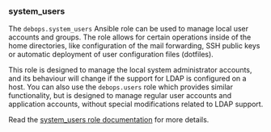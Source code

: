 ### system_users

The `debops.system_users` Ansible role can be used to manage local user
accounts and groups. The role allows for certain operations inside of
the home directories, like configuration of the mail forwarding, SSH
public keys or automatic deployment of user configuration files
(dotfiles).

This role is designed to manage the local system administrator accounts,
and its behaviour will change if the support for LDAP is configured on a
host. You can also use the `debops.users` role which provides similar
functionality, but is designed to manage regular user accounts and
application accounts, without special modifications related to LDAP
support.

Read the [system_users role documentation](https://docs.debops.org/en/master/ansible/roles/system_users/) for more details.
